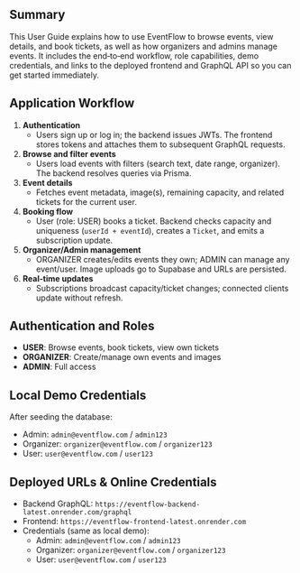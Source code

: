 ## Summary

This User Guide explains how to use EventFlow to browse events, view details, and book tickets, as well as how organizers and admins manage events. It includes the end‑to‑end workflow, role capabilities, demo credentials, and links to the deployed frontend and GraphQL API so you can get started immediately.

## Application Workflow

1. **Authentication**
   - Users sign up or log in; the backend issues JWTs. The frontend stores tokens and attaches them to subsequent GraphQL requests.
2. **Browse and filter events**
   - Users load events with filters (search text, date range, organizer). The backend resolves queries via Prisma.
3. **Event details**
   - Fetches event metadata, image(s), remaining capacity, and related tickets for the current user.
4. **Booking flow**
   - User (role: USER) books a ticket. Backend checks capacity and uniqueness (`userId + eventId`), creates a `Ticket`, and emits a subscription update.
5. **Organizer/Admin management**
   - ORGANIZER creates/edits events they own; ADMIN can manage any event/user. Image uploads go to Supabase and URLs are persisted.
6. **Real‑time updates**
   - Subscriptions broadcast capacity/ticket changes; connected clients update without refresh.

## Authentication and Roles

- **USER**: Browse events, book tickets, view own tickets
- **ORGANIZER**: Create/manage own events and images
- **ADMIN**: Full access

## Local Demo Credentials

After seeding the database:

- Admin: `admin@eventflow.com` / `admin123`
- Organizer: `organizer@eventflow.com` / `organizer123`
- User: `user@eventflow.com` / `user123`

## Deployed URLs & Online Credentials

- Backend GraphQL: `https://eventflow-backend-latest.onrender.com/graphql`
- Frontend: `https://eventflow-frontend-latest.onrender.com`
- Credentials (same as local demo):
  - Admin: `admin@eventflow.com` / `admin123`
  - Organizer: `organizer@eventflow.com` / `organizer123`
  - User: `user@eventflow.com` / `user123`
